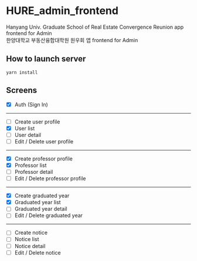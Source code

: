 # HURE_admin_frontend

Hanyang Univ. Graduate School of Real Estate Convergence Reunion app frontend for Admin  
한양대학교 부동산융합대학원 원우회 앱 frontend for Admin

## How to launch server

```shell
yarn install
```

## Screens

- [x] Auth (Sign In)

---

- [ ] Create user profile
- [x] User list
- [ ] User detail
- [ ] Edit / Delete user profile

---

- [x] Create professor profile
- [x] Professor list
- [ ] Professor detail
- [ ] Edit / Delete professor profile

---

- [x] Create graduated year
- [x] Graduated year list
- [ ] Graduated year detail
- [ ] Edit / Delete graduated year

---

- [ ] Create notice
- [ ] Notice list
- [ ] Notice detail
- [ ] Edit / Delete notice
